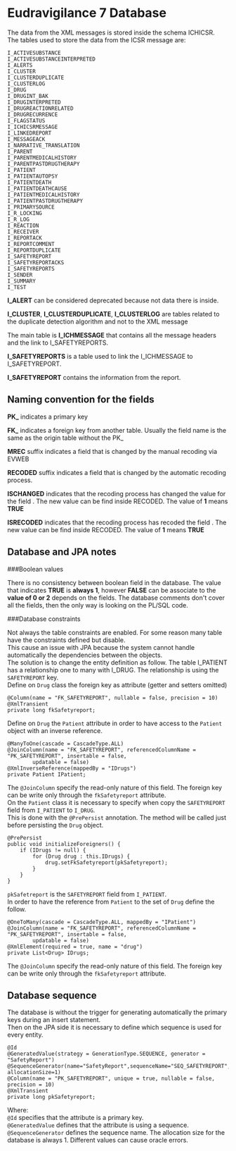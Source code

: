 # Eudravigilance 7 Database

The data from the XML messages is stored inside the schema ICHICSR.  
The tables used to store the data from the ICSR message are:

    I_ACTIVESUBSTANCE
    I_ACTIVESUBSTANCEINTERPRETED
    I_ALERTS
    I_CLUSTER
    I_CLUSTERDUPLICATE
    I_CLUSTERLOG
    I_DRUG
    I_DRUGINT_BAK
    I_DRUGINTERPRETED
    I_DRUGREACTIONRELATED
    I_DRUGRECURRENCE
    I_FLAGSTATUS
    I_ICHICSRMESSAGE
    I_LINKEDREPORT
    I_MESSAGEACK
    I_NARRATIVE_TRANSLATION
    I_PARENT
    I_PARENTMEDICALHISTORY
    I_PARENTPASTDRUGTHERAPY
    I_PATIENT
    I_PATIENTAUTOPSY
    I_PATIENTDEATH
    I_PATIENTDEATHCAUSE
    I_PATIENTMEDICALHISTORY
    I_PATIENTPASTDRUGTHERAPY
    I_PRIMARYSOURCE
    I_R_LOCKING
    I_R_LOG
    I_REACTION
    I_RECEIVER
    I_REPORTACK
    I_REPORTCOMMENT
    I_REPORTDUPLICATE
    I_SAFETYREPORT
    I_SAFETYREPORTACKS
    I_SAFETYREPORTS
    I_SENDER
    I_SUMMARY
    I_TEST

**I_ALERT** can be considered deprecated because not data there is inside.

**I_CLUSTER**, **I_CLUSTERDUPLICATE**, **I_CLUSTERLOG** are tables related to the duplicate detection algorithm and not to the XML message

The main table is **I_ICHMESSAGE** that contains all the message headers and the link to I_SAFETYREPORTS.

**I_SAFETYREPORTS** is a table used to link the I_ICHMESSAGE to I_SAFETYREPORT.

**I_SAFETYREPORT** contains the information from the report.

## Naming convention for the fields

**PK_** indicates a primary key

**FK_** indicates a foreign key from another table. Usually the field name is the same as the origin table without the PK_

**MREC** suffix indicates a field that is changed by the manual recoding via EVWEB

**RECODED** suffix indicates a field that is changed by the automatic recoding process.

**IS<something>CHANGED** indicates that the recoding process has changed the value for the field <SOMETHING>. 
The new value can be find inside <SOMETHING>RECODED. The value of **1** means **TRUE**

**IS<something>RECODED** indicates that the recoding process has recoded the field <SOMETHING>. 
The new value can be find inside <SOMETHING>RECODED. The value of **1** means **TRUE**


## Database and JPA notes

###Boolean values

There is no consistency between boolean field in the database. The value that indicates **TRUE** is **always 1**, 
however **FALSE** can be associate to the **value of 0 or 2** depends on the fields. 
The database comments don't cover all the fields, then the only way is looking on the PL/SQL code.

###Database constraints

Not always the table constraints are enabled. For some reason many table have the constraints defined but disable.  
This cause an issue with JPA because the system cannot handle automatically the dependencies between the objects.  
The solution is to change the entity definition as follow.
The table I_PATIENT has a relationship one to many with I_DRUG. The relationship is using the `SAFETYREPORT` key.   
Define on `Drug` class the foreign key as attribute (getter and setters omitted)

    @Column(name = "FK_SAFETYREPORT", nullable = false, precision = 10)
    @XmlTransient
    private long fkSafetyreport;

Define on `Drug` the `Patient` attribute in order to have access to the `Patient` object with an inverse reference.

    @ManyToOne(cascade = CascadeType.ALL)
    @JoinColumn(name = "FK_SAFETYREPORT", referencedColumnName = "PK_SAFETYREPORT", insertable = false,
            updatable = false)
    @XmlInverseReference(mappedBy = "IDrugs")
    private Patient IPatient;
    
The `@JoinColumn` specify the read-only nature of this field. The foreign key can be write only through the `fkSafetyreport` attribute.  
On the `Patient` class it is necessary to specify when copy the `SAFETYREPORT` field from `I_PATIENT` to `I_DRUG`.  
This is done with the `@PrePersist` annotation. The method will be called just before persisting the `Drug` object.
 
    @PrePersist
    public void initializeForeigners() {
        if (IDrugs != null) {
            for (Drug drug : this.IDrugs) {
                drug.setFkSafetyreport(pkSafetyreport);
            }
        }    
    }
    
`pkSafetreport` is the `SAFETYREPORT` field from `I_PATIENT`.  
In order to have the reference from `Patient` to the set of `Drug` define the follow.

    @OneToMany(cascade = CascadeType.ALL, mappedBy = "IPatient")
    @JoinColumn(name = "FK_SAFETYREPORT", referencedColumnName = "PK_SAFETYREPORT", insertable = false,
            updatable = false)
    @XmlElement(required = true, name = "drug")
    private List<Drug> IDrugs;
    
The `@JoinColumn` specify the read-only nature of this field. The foreign key can be write only through the `fkSafetyreport` attribute.


## Database sequence

The database is without the trigger for generating automatically the primary keys during an insert statement.  
Then on the JPA side it is necessary to define which sequence is used for every entity.

    @Id
    @GeneratedValue(strategy = GenerationType.SEQUENCE, generator = "SafetyReport")
    @SequenceGenerator(name="SafetyReport",sequenceName="SEQ_SAFETYREPORT", allocationSize=1)
    @Column(name = "PK_SAFETYREPORT", unique = true, nullable = false, precision = 10)
    @XmlTransient
    private long pkSafetyreport;

Where:  
`@Id` specifies that the attribute is a primary key.  
`@GeneratedValue` defines that the attribute is using a sequence.  
`@SequenceGenerator` defines the sequence name. The allocation size for the database is always 1. Different values can cause oracle errors.

